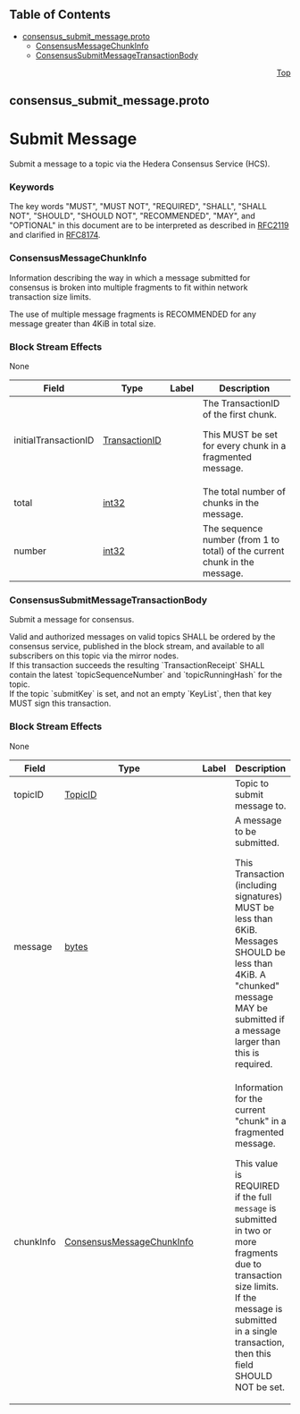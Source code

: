 ## Table of Contents

- [consensus_submit_message.proto](#consensus_submit_message-proto)
    - [ConsensusMessageChunkInfo](#proto-ConsensusMessageChunkInfo)
    - [ConsensusSubmitMessageTransactionBody](#proto-ConsensusSubmitMessageTransactionBody)
  



<a name="consensus_submit_message-proto"></a>
<p align="right"><a href="#top">Top</a></p>

## consensus_submit_message.proto
# Submit Message
Submit a message to a topic via the Hedera Consensus Service (HCS).

### Keywords
The key words "MUST", "MUST NOT", "REQUIRED", "SHALL", "SHALL NOT",
"SHOULD", "SHOULD NOT", "RECOMMENDED", "MAY", and "OPTIONAL" in this
document are to be interpreted as described in
[RFC2119](https://www.ietf.org/rfc/rfc2119) and clarified in
[RFC8174](https://www.ietf.org/rfc/rfc8174).


<a name="proto-ConsensusMessageChunkInfo"></a>

### ConsensusMessageChunkInfo
Information describing the way in which a message submitted for consensus
is broken into multiple fragments to fit within network transaction
size limits.

The use of multiple message fragments is RECOMMENDED for any message
greater than 4KiB in total size.

### Block Stream Effects
None


| Field | Type | Label | Description |
| ----- | ---- | ----- | ----------- |
| initialTransactionID | [TransactionID](#proto-TransactionID) |  | The TransactionID of the first chunk. <p> This MUST be set for every chunk in a fragmented message. |
| total | [int32](#int32) |  | The total number of chunks in the message. |
| number | [int32](#int32) |  | The sequence number (from 1 to total) of the current chunk in the message. |






<a name="proto-ConsensusSubmitMessageTransactionBody"></a>

### ConsensusSubmitMessageTransactionBody
Submit a message for consensus.
<p>
Valid and authorized messages on valid topics SHALL be ordered by the
consensus service, published in the block stream, and available to all
subscribers on this topic via the mirror nodes.<br/>
If this transaction succeeds the resulting `TransactionReceipt` SHALL contain
the latest `topicSequenceNumber` and `topicRunningHash` for the topic.<br/>
If the topic `submitKey` is set, and not an empty `KeyList`, then that key
MUST sign this transaction.

### Block Stream Effects
None


| Field | Type | Label | Description |
| ----- | ---- | ----- | ----------- |
| topicID | [TopicID](#proto-TopicID) |  | Topic to submit message to. |
| message | [bytes](#bytes) |  | A message to be submitted. <p> This Transaction (including signatures) MUST be less than 6KiB.<br/> Messages SHOULD be less than 4KiB. A "chunked" message MAY be submitted if a message larger than this is required. |
| chunkInfo | [ConsensusMessageChunkInfo](#proto-ConsensusMessageChunkInfo) |  | Information for the current "chunk" in a fragmented message. <p> This value is REQUIRED if the full `message` is submitted in two or more fragments due to transaction size limits.<br/> If the message is submitted in a single transaction, then this field SHOULD NOT be set. |





 <!-- end messages -->

 <!-- end enums -->

 <!-- end HasExtensions -->

 <!-- end services -->



